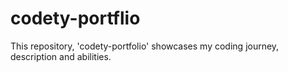 # codety-portflio
This repository, 'codety-portfolio' showcases my coding journey, description and abilities.
